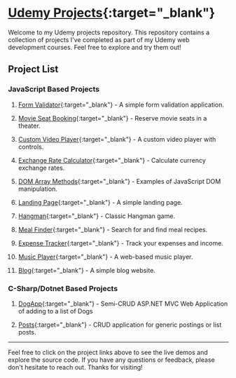 # [Udemy Projects](https://daydin14.github.io/udemy){:target="\_blank"}

Welcome to my Udemy projects repository. This repository contains a collection of projects I've completed as part of my Udemy web development courses. Feel free to explore and try them out!

## Project List

### JavaScript Based Projects

1. [Form Validator](https://daydin14.github.io/udemy/1.Form_Validator){:target="\_blank"} - A simple form validation application.

2. [Movie Seat Booking](https://daydin14.github.io/udemy/2.Movie_Seat_Booking){:target="\_blank"} - Reserve movie seats in a theater.

3. [Custom Video Player](https://daydin14.github.io/udemy/3.Custom_Video_Player){:target="\_blank"} - A custom video player with controls.

4. [Exchange Rate Calculator](https://daydin14.github.io/udemy/4.Exchange_Rate_Calculator){:target="\_blank"} - Calculate currency exchange rates.

5. [DOM Array Methods](https://daydin14.github.io/udemy/5.DOM_Array_Methods){:target="\_blank"} - Examples of JavaScript DOM manipulation.

6. [Landing Page](https://daydin14.github.io/udemy/6.Landing_Page){:target="\_blank"} - A simple landing page.

7. [Hangman](https://daydin14.github.io/udemy/7.Hangman){:target="\_blank"} - Classic Hangman game.

8. [Meal Finder](https://daydin14.github.io/udemy/8.Meal_Finder){:target="\_blank"} - Search for and find meal recipes.

9. [Expense Tracker](https://daydin14.github.io/udemy/9.Expense_Tracker){:target="\_blank"} - Track your expenses and income.

10. [Music Player](https://daydin14.github.io/udemy/10.Music_Player){:target="\_blank"} - A web-based music player.

11. [Blog](https://daydin14.github.io/udemy/11.Blog){:target="\_blank"} - A simple blog website.

### C-Sharp/Dotnet Based Projects

1. [DogApp](https://github.com/daydin14/udemy/tree/master/DogApp){:target="\_blank"} - Semi-CRUD ASP.NET MVC Web Application of adding to a list of Dogs

2. [Posts](https://github.com/daydin14/udemy/tree/master/BlazorCRUD){:target="\_blank"} - CRUD application for generic postings or list posts.

---

Feel free to click on the project links above to see the live demos and explore the source code. If you have any questions or feedback, please don't hesitate to reach out. Thanks for visiting!
